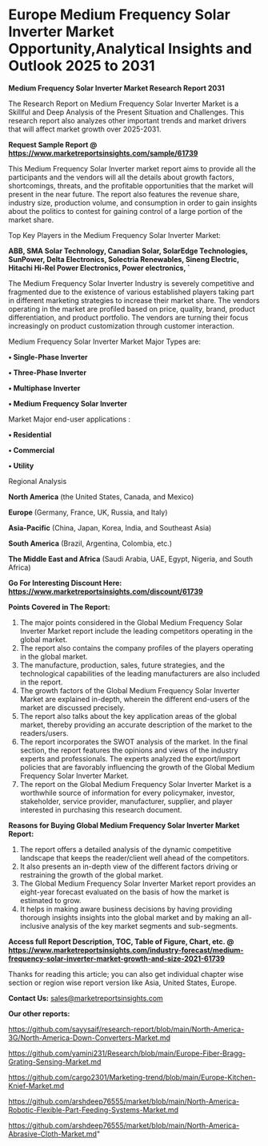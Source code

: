  # Europe Medium Frequency Solar Inverter Market Opportunity,Analytical Insights and Outlook 2025 to 2031

<strong>Medium Frequency Solar Inverter Market Research Report 2031</strong>

The Research Report on Medium Frequency Solar Inverter Market is a Skillful and Deep Analysis of the Present Situation and Challenges. This research report also analyzes other important trends and market drivers that will affect market growth over 2025-2031.

<strong>Request Sample Report @ <a href=https://www.marketreportsinsights.com/sample/61739>https://www.marketreportsinsights.com/sample/61739</a></strong>

This Medium Frequency Solar Inverter market report aims to provide all the participants and the vendors will all the details about growth factors, shortcomings, threats, and the profitable opportunities that the market will present in the near future. The report also features the revenue share, industry size, production volume, and consumption in order to gain insights about the politics to contest for gaining control of a large portion of the market share.

Top Key Players in the Medium Frequency Solar Inverter Market:

<strong>ABB, SMA Solar Technology, Canadian Solar, SolarEdge Technologies, SunPower, Delta Electronics, Solectria Renewables, Sineng Electric, Hitachi Hi-Rel Power Electronics, Power electronics, `</strong>

The Medium Frequency Solar Inverter Industry is severely competitive and fragmented due to the existence of various established players taking part in different marketing strategies to increase their market share. The vendors operating in the market are profiled based on price, quality, brand, product differentiation, and product portfolio. The vendors are turning their focus increasingly on product customization through customer interaction.

Medium Frequency Solar Inverter Market Major Types are:

<strong>• Single-Phase Inverter

• Three-Phase Inverter

• Multiphase Inverter

• Medium Frequency Solar Inverter</strong>

Market Major end-user applications :

<strong>• Residential

• Commercial

• Utility</strong>

Regional Analysis

</u><strong><b>North America</b></strong> (the United States, Canada, and Mexico)

<strong><b>Europe </b></strong>(Germany, France, UK, Russia, and Italy)

<strong><b>Asia-Pacific</b></strong> (China, Japan, Korea, India, and Southeast Asia)

<strong><b>South America</b></strong> (Brazil, Argentina, Colombia, etc.)

<strong><b>The Middle East and Africa</b></strong> (Saudi Arabia, UAE, Egypt, Nigeria, and South Africa)

<strong>Go For Interesting Discount Here: <a href=https://www.marketreportsinsights.com/discount/61739>https://www.marketreportsinsights.com/discount/61739</a></strong>

<strong>Points Covered in The Report:</strong>
<ol>
  <li>The major points considered in the Global Medium Frequency Solar Inverter Market report include the leading competitors operating in the global market.</li>
  <li>The report also contains the company profiles of the players operating in the global market.</li>
  <li>The manufacture, production, sales, future strategies, and the technological capabilities of the leading manufacturers are also included in the report.</li>
  <li>The growth factors of the Global Medium Frequency Solar Inverter Market are explained in-depth, wherein the different end-users of the market are discussed precisely.</li>
  <li>The report also talks about the key application areas of the global market, thereby providing an accurate description of the market to the readers/users.</li>
  <li>The report incorporates the SWOT analysis of the market. In the final section, the report features the opinions and views of the industry experts and professionals. The experts analyzed the export/import policies that are favorably influencing the growth of the Global Medium Frequency Solar Inverter Market.</li>
  <li>The report on the Global Medium Frequency Solar Inverter Market is a worthwhile source of information for every policymaker, investor, stakeholder, service provider, manufacturer, supplier, and player interested in purchasing this research document.</li>
</ol>
<strong>Reasons for Buying Global Medium Frequency Solar Inverter Market Report:</strong>

<ol>
  <li>The report offers a detailed analysis of the dynamic competitive landscape that keeps the reader/client well ahead of the competitors.</li>
  <li>It also presents an in-depth view of the different factors driving or restraining the growth of the global market.</li>
  <li>The Global Medium Frequency Solar Inverter Market report provides an eight-year forecast evaluated on the basis of how the market is estimated to grow.</li>
  <li>It helps in making aware business decisions by having providing thorough insights insights into the global market and by making an all-inclusive analysis of the key market segments and sub-segments.</li>
</ol>
<strong>Access full Report Description, TOC, Table of Figure, Chart, etc. @ <a href=https://www.marketreportsinsights.com/industry-forecast/medium-frequency-solar-inverter-market-growth-and-size-2021-61739>https://www.marketreportsinsights.com/industry-forecast/medium-frequency-solar-inverter-market-growth-and-size-2021-61739</a></strong>


Thanks for reading this article; you can also get individual chapter wise section or region wise report version like Asia, United States, Europe.

<strong>Contact Us:</strong>
sales@marketreportsinsights.com

<strong>Our other reports:</strong>

<a href=https://github.com/sayysaif/research-report/blob/main/North-America-3G/North-America-Down-Converters-Market.md>https://github.com/sayysaif/research-report/blob/main/North-America-3G/North-America-Down-Converters-Market.md</a>

<a href=https://github.com/yamini231/Research/blob/main/Europe-Fiber-Bragg-Grating-Sensing-Market.md>https://github.com/yamini231/Research/blob/main/Europe-Fiber-Bragg-Grating-Sensing-Market.md</a>

<a href=https://github.com/cargo2301/Marketing-trend/blob/main/Europe-Kitchen-Knief-Market.md>https://github.com/cargo2301/Marketing-trend/blob/main/Europe-Kitchen-Knief-Market.md</a>

<a href=https://github.com/arshdeep76555/market/blob/main/North-America-Robotic-Flexible-Part-Feeding-Systems-Market.md>https://github.com/arshdeep76555/market/blob/main/North-America-Robotic-Flexible-Part-Feeding-Systems-Market.md</a>

<a href=https://github.com/arshdeep76555/market/blob/main/North-America-Abrasive-Cloth-Market.md>https://github.com/arshdeep76555/market/blob/main/North-America-Abrasive-Cloth-Market.md</a>"
